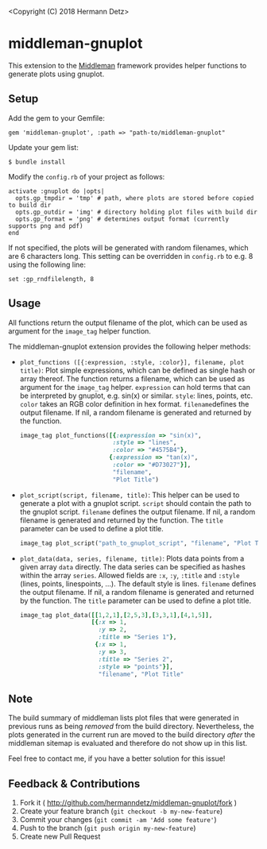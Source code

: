 <Copyright (C) 2018 Hermann Detz>

<This software may be modified and distributed under the terms>
<of the MIT license.  See the LICENSE file for details.>

# middleman-gnuplot

This extension to the [Middleman](http://middlemanapp.com/) framework
provides helper functions to generate plots using gnuplot.

## Setup

Add the gem to your Gemfile:

    gem 'middleman-gnuplot', :path => "path-to/middleman-gnuplot"

Update your gem list:

    $ bundle install


Modify the `config.rb` of your project as follows:

    activate :gnuplot do |opts|
      opts.gp_tmpdir = 'tmp' # path, where plots are stored before copied to build dir
      opts.gp_outdir = 'img' # directory holding plot files with build dir
      opts.gp_format = 'png' # determines output format (currently supports png and pdf)
    end

If not specified, the plots will be generated with random filenames,
which are 6 characters long. This setting can be overridden in `config.rb`
to e.g. 8 using the following line:

    set :gp_rndfilelength, 8

## Usage

All functions return the output filename of the plot, which can be used
as argument for the `image_tag` helper function.

The middleman-gnuplot extension provides the following helper methods:

* `plot_functions ([{:expression, :style, :color}], filename, plot title)`:
   Plot simple expressions, which can be defined as single hash or array thereof.
   The function returns a filename, which can be used as argument for the
   `image_tag` helper. `expression` can hold terms that can be interpreted by
   gnuplot, e.g. sin(x) or similar. `style`: lines, points, etc. `color` takes
   an RGB color definition in hex format. `filename`defines the output filename.
   If nil, a random filename is generated and returned by the function.

    ```ruby
   image_tag plot_functions([{:expression => "sin(x)",
                              :style => "lines",
                              :color => "#4575B4"},
                             {:expression => "tan(x)",
                              :color => "#D73027"}],
                              "filename",
                              "Plot Title")
   ```

* `plot_script(script, filename, title)`: This helper can be used to
   generate a plot with a gnuplot script. `script` should contain the
   path to the gnuplot script. `filename` defines the output filename. If nil,
   a random filename is generated and returned by the function. The `title`
   parameter can be used to define a plot title.
   ```ruby
   image_tag plot_script("path_to_gnuplot_script", "filename", "Plot Title")
   ```

* `plot_data(data, series, filename, title)`: Plots data points from a given array 
   `data` directly. The data series can be specified as hashes within the array
   `series`. Allowed fields are `:x`, `:y`, `:title` and `:style` (lines, points, 
   linespoints, ...). The default style is lines. `filename` defines the output 
   filename. If nil, a random filename is generated and returned by the function. 
   The `title` parameter can be used to define a plot title.

   ```ruby
   image_tag plot_data([[1,2,1],[2,5,3],[3,3,1],[4,1,5]], 
                       [{:x => 1, 
                         :y => 2, 
                         :title => "Series 1"},
                        {:x => 1, 
                         :y => 3, 
                         :title => "Series 2", 
                         :style => "points"}], 
                         "filename", "Plot Title"
   ```

## Note

The build summary of middleman lists plot files  that were generated in 
previous runs as being _removed_ from the build directory. Nevertheless,
the plots generated in the current run are moved to the build directory
_after_ the middleman sitemap is evaluated and therefore do not show up
in this list.

Feel free to contact me, if you have a better solution for this issue!

## Feedback & Contributions

1. Fork it ( http://github.com/hermanndetz/middleman-gnuplot/fork )
2. Create your feature branch (`git checkout -b my-new-feature`)
3. Commit your changes (`git commit -am 'Add some feature'`)
4. Push to the branch (`git push origin my-new-feature`)
5. Create new Pull Request
